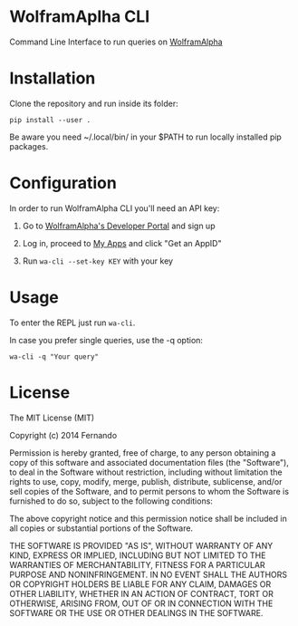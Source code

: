 # WolframAplha CLI

Command Line Interface to run queries on [WolframAlpha](http://www.wolframalpha.com/)

# Installation
Clone the repository and run inside its folder:

    pip install --user .

Be aware you need ~/.local/bin/ in your $PATH to run locally installed pip packages.

# Configuration
In order to run WolframAlpha CLI you'll need an API key:

1. Go to [WolframAlpha's Developer Portal](https://developer.wolframalpha.com/portal/signup.html) and sign up

2. Log in, proceed to [My Apps](http://developer.wolframalpha.com/portal/myapps/) and click "Get an AppID"

3. Run ````wa-cli --set-key KEY```` with your key

# Usage
To enter the REPL just run ````wa-cli````.

In case you prefer single queries, use the -q option:

    wa-cli -q "Your query"


# License
The MIT License (MIT)

Copyright (c) 2014 Fernando

Permission is hereby granted, free of charge, to any person obtaining a copy
of this software and associated documentation files (the "Software"), to deal
in the Software without restriction, including without limitation the rights
to use, copy, modify, merge, publish, distribute, sublicense, and/or sell
copies of the Software, and to permit persons to whom the Software is
furnished to do so, subject to the following conditions:

The above copyright notice and this permission notice shall be included in all
copies or substantial portions of the Software.

THE SOFTWARE IS PROVIDED "AS IS", WITHOUT WARRANTY OF ANY KIND, EXPRESS OR
IMPLIED, INCLUDING BUT NOT LIMITED TO THE WARRANTIES OF MERCHANTABILITY,
FITNESS FOR A PARTICULAR PURPOSE AND NONINFRINGEMENT. IN NO EVENT SHALL THE
AUTHORS OR COPYRIGHT HOLDERS BE LIABLE FOR ANY CLAIM, DAMAGES OR OTHER
LIABILITY, WHETHER IN AN ACTION OF CONTRACT, TORT OR OTHERWISE, ARISING FROM,
OUT OF OR IN CONNECTION WITH THE SOFTWARE OR THE USE OR OTHER DEALINGS IN THE
SOFTWARE.
